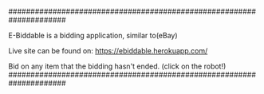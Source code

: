 #####################################################################

E-Biddable is a bidding application, similar to(eBay) 

Live site can be found on:
https://ebiddable.herokuapp.com/

Bid on any item that the bidding hasn't ended.
(click on the robot!)
#####################################################################